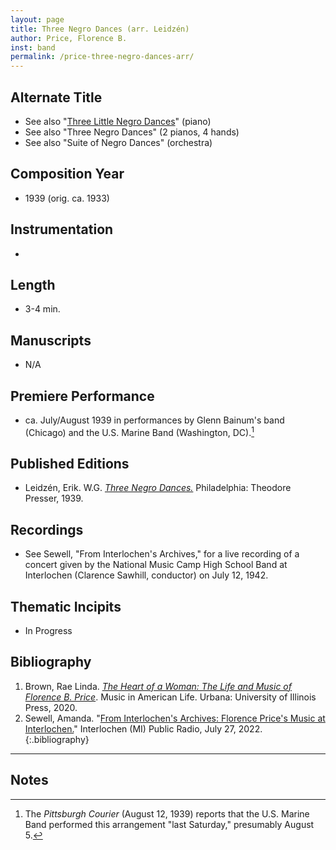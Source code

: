```yaml
---
layout: page
title: Three Negro Dances (arr. Leidzén)
author: Price, Florence B.
inst: band
permalink: /price-three-negro-dances-arr/
---
```


## Alternate Title
- See also "[Three Little Negro Dances](/price-three-little-negro-dances/)" (piano)
- See also "Three Negro Dances" (2 pianos, 4 hands)
- See also "Suite of Negro Dances" (orchestra)

## Composition Year
- 1939 (orig. ca. 1933)

## Instrumentation
- 

## Length
- 3-4 min.

## Manuscripts
- N/A

## Premiere Performance
- ca. July/August 1939 in performances by Glenn Bainum's band (Chicago) and the U.S. Marine Band (Washington, DC).[^fn1]

## Published Editions
- Leidzén, Erik. W.G. <a href="https://www.worldcat.org/title/16451990" target="_blank">*Three Negro Dances.*</a> Philadelphia: Theodore Presser, 1939.

## Recordings
- See Sewell, "From Interlochen's Archives," for a live recording of a concert given by the National Music Camp High School Band at Interlochen (Clarence Sawhill, conductor) on July 12, 1942.

## Thematic Incipits
- In Progress

## Bibliography
1. Brown, Rae Linda. <a href="https://www.worldcat.org/title/1122800180" target="_blank">*The Heart of a Woman: The Life and Music of Florence B. Price*</a>. Music in American Life. Urbana: University of Illinois Press, 2020.
2. Sewell, Amanda. "<a href="https://www.interlochenpublicradio.org/2022-07-27/interlochen-archives-florence-price-music-at-interlochen" target="_blank">From Interlochen's Archives: Florence Price's Music at Interlochen.</a>" Interlochen (MI) Public Radio, July 27, 2022.
{:.bibliography}

---

## Notes
[^fn1]: The *Pittsburgh Courier* (August 12, 1939) reports that the U.S. Marine Band performed this arrangement "last Saturday," presumably August 5.
